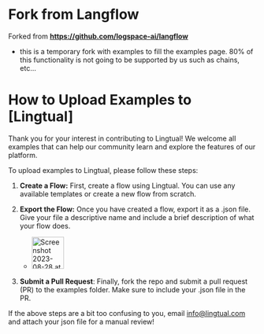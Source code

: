 # Fork from Langflow 
Forked from **https://github.com/logspace-ai/langflow**

- this is a temporary fork with examples to fill the examples page. 80% of this functionality is not going to be supported by us such as chains, etc...

# How to Upload Examples to [Lingtual]

Thank you for your interest in contributing to Lingtual! We welcome all examples that can help our community learn and explore the features of our platform.

To upload examples to Lingtual, please follow these steps:

1. **Create a Flow:** First, create a flow using Lingtual. You can use any available templates or create a new flow from scratch.

2. **Export the Flow:** Once you have created a flow, export it as a .json file. Give your file a descriptive name and include a brief description of what your flow does.
   - <img width="65" alt="Screenshot 2023-08-28 at 10 54 44 PM" src="https://github.com/autoinfra-ai/lingtual_examples/assets/26863466/64c86c92-fc7a-4ffc-a12a-916d013144cb">

4. **Submit a Pull Request**: Finally, fork the repo and submit a pull request (PR) to the examples folder. Make sure to include your .json file in the PR.


If the above steps are a bit too confusing to you, email info@lingtual.com and attach your json file for a manual review!
